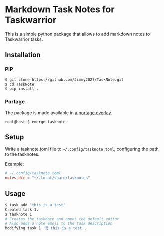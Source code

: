 # Markdown Task Notes for Taskwarrior

This is a simple python package that allows to add markdown notes to Taskwarrior tasks.

## Installation

### PiP

```bash
$ git clone https://github.com/Jimmy2027/TaskNote.git
$ cd TaskNote
$ pip install .
```

### Portage

The package is made available in [a portage overlay](https://github.com/Jimmy2027/overlay).

```shell
root@host $ emerge tasknote
```

## Setup

Write a tasknote.toml file to `~/.config/tasknote.toml`, configuring the path to the tasknotes.

Example:

```toml
# ~/.config/tasknote.toml
notes_dir = "~/.local/share/tasknotes"
```

## Usage

```bash
$ task add "this is a test"
Created task 1.
$ tasknote 1
# Creates the tasknote and opens the default editor
# Also adds a note emoji to the task description
Modifying task 1 '🗒 this is a test'.

```
